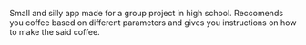 Small and silly app made for a group project in high school. Reccomends you coffee based on different parameters and gives you instructions on how to make the said coffee.
